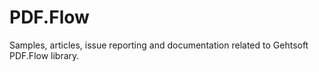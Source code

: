 # PDF.Flow
Samples, articles, issue reporting and documentation related to Gehtsoft PDF.Flow library.
